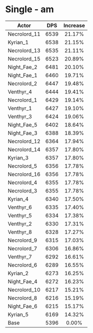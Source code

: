 # Single - am
| Actor | DPS | Increase |
|---|:---:|:---:|
|Necrolord_11|6539|21.17%|
|Kyrian_1|6538|21.15%|
|Necrolord_13|6535|21.11%|
|Necrolord_15|6523|20.89%|
|Night_Fae_2|6481|20.10%|
|Night_Fae_1|6460|19.71%|
|Necrolord_2|6447|19.48%|
|Venthyr_4|6444|19.41%|
|Necrolord_1|6429|19.14%|
|Venthyr_1|6427|19.10%|
|Venthyr_3|6424|19.06%|
|Night_Fae_5|6402|18.64%|
|Night_Fae_3|6388|18.39%|
|Necrolord_12|6364|17.94%|
|Necrolord_14|6357|17.80%|
|Kyrian_3|6357|17.80%|
|Necrolord_5|6356|17.78%|
|Necrolord_16|6356|17.78%|
|Necrolord_4|6355|17.78%|
|Necrolord_3|6355|17.78%|
|Kyrian_4|6340|17.50%|
|Venthyr_6|6335|17.40%|
|Venthyr_5|6334|17.38%|
|Venthyr_2|6330|17.31%|
|Venthyr_8|6328|17.27%|
|Necrolord_9|6315|17.03%|
|Necrolord_7|6306|16.86%|
|Venthyr_7|6292|16.61%|
|Necrolord_6|6289|16.55%|
|Kyrian_2|6273|16.25%|
|Night_Fae_4|6272|16.23%|
|Necrolord_10|6217|15.21%|
|Necrolord_8|6216|15.19%|
|Night_Fae_6|6215|15.17%|
|Kyrian_5|6169|14.32%|
|Base|5396|0.00%|
